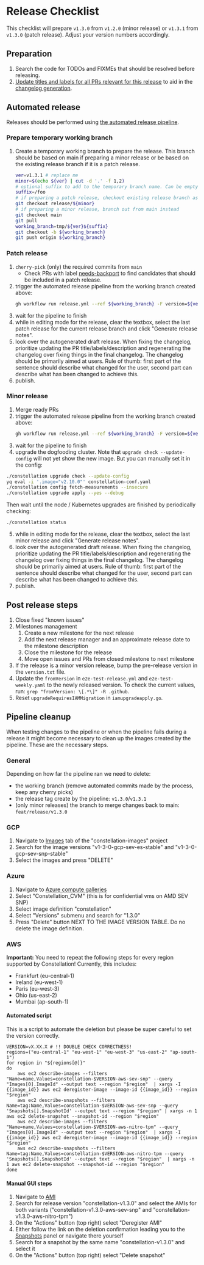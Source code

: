 # Release Checklist

This checklist will prepare `v1.3.0` from `v1.2.0` (minor release) or `v1.3.1` from `v1.3.0` (patch release). Adjust your version numbers accordingly.

## Preparation

1. Search the code for TODOs and FIXMEs that should be resolved before releasing.
2. [Update titles and labels for all PRs relevant for this release](/dev-docs/conventions.md#pr-conventions) to aid in the [changelog generation](/.github/release.yml).



## Automated release

Releases should be performed using [the automated release pipeline](https://github.com/edgelesssys/constellation/actions/workflows/release.yml).

### Prepare temporary working branch

1. Create a temporary working branch to prepare the release. This branch should be based on main if preparing a minor release or be based on the existing release branch if it is a patch release.
   ```sh
   ver=v1.3.1 # replace me
   minor=$(echo ${ver} | cut -d '.' -f 1,2)
   # optional suffix to add to the temporary branch name. Can be empty: suffix=
   suffix=/foo
   # if preparing a patch release, checkout existing release branch as base
   git checkout release/${minor}
   # if preparing a minor release, branch out from main instead
   git checkout main
   git pull
   working_branch=tmp/${ver}${suffix}
   git checkout -b ${working_branch}
   git push origin ${working_branch}
   ```


### Patch release

1. `cherry-pick` (only) the required commits from `main`
   * Check PRs with label [needs-backport](https://github.com/edgelesssys/constellation/pulls?q=is%3Apr+is%3Aclosed+label%3A%22needs+backport%22) to find candidates that should be included in a patch release.
2. trigger the automated release pipeline from the working branch created above:
   ```sh
   gh workflow run release.yml --ref ${working_branch} -F version=${ver} -F kind=patch
   ```
3. wait for the pipeline to finish
4. while in editing mode for the release, clear the textbox, select the last patch release for the current release branch and click "Generate release notes".
5. look over the autogenerated draft release. When fixing the changelog, prioritize updating the PR title/labels/description and regenerating the changelog over fixing things in the final changelog. The changelog should be primarily aimed at users. Rule of thumb: first part of the sentence should describe what changed for the user, second part can describe what has been changed to achieve this.
6. publish.
### Minor release

1. Merge ready PRs
2. trigger the automated release pipeline from the working branch created above:
   ```sh
   gh workflow run release.yml --ref ${working_branch} -F version=${ver} -F kind=minor
   ```
3. wait for the pipeline to finish
4. upgrade the dogfooding cluster. Note that `upgrade check --update-config` will not yet show the new image. But you can manually set it in the config:
```sh
./constellation upgrade check --update-config
yq eval -i '.image="v2.10.0"' constellation-conf.yaml
./constellation config fetch-measurements --insecure
./constellation upgrade apply --yes --debug
```
Then wait until the node / Kubernetes upgrades are finished by periodically checking:
```sh
./constellation status
```
5. while in editing mode for the release, clear the textbox, select the last minor release and click "Generate release notes".
6. look over the autogenerated draft release. When fixing the changelog, prioritize updating the PR title/labels/description and regenerating the changelog over fixing things in the final changelog. The changelog should be primarily aimed at users. Rule of thumb: first part of the sentence should describe what changed for the user, second part can describe what has been changed to achieve this.
7. publish.

## Post release steps

1. Close fixed "known issues"
2. Milestones management
   1. Create a new milestone for the next release
   2. Add the next release manager and an approximate release date to the milestone description
   3. Close the milestone for the release
   4. Move open issues and PRs from closed milestone to next milestone
3.  If the release is a minor version release, bump the pre-release version in the `version.txt` file.
4. Update the `fromVersion` in `e2e-test-release.yml` and `e2e-test-weekly.yaml` to the newly released version. To check the current values, run: `grep "fromVersion: \[.*\]" -R .github`.
5. Reset `upgradeRequiresIAMMigration`  in `iamupgradeapply.go`.

## Pipeline cleanup

When testing changes to the pipeline or when the pipeline fails during a release it might become necessary to clean up the images created by the pipeline.
These are the necessary steps.

### General

Depending on how far the pipeline ran we need to delete:
- the working branch (remove automated commits made by the process, keep any cherry picks)
- the release tag create by the pipeline: `v1.3.0`/`v1.3.1`
- (only minor releases) the branch to merge changes back to main: `feat/release/v1.3.0`

### GCP
1. Navigate to [Images](https://console.cloud.google.com/compute/images?tab=images&project=constellation-images) tab of the "constellation-images" project
2. Search for the image versions "v1-3-0-gcp-sev-es-stable" and "v1-3-0-gcp-sev-snp-stable"
3. Select the images and press "DELETE" 

### Azure
1. Navigate to [Azure compute galleries](https://portal.azure.com/#view/HubsExtension/BrowseResource/resourceType/Microsoft.Compute%2Fgalleries)
2. Select "Constellation_CVM" (this is for confidential vms on AMD SEV SNP)
3. Select image definition "constellation"
4. Select "Versions" submenu and search for "1.3.0"
5. Press "Delete" button NEXT TO THE IMAGE VERSION TABLE. Do no delete the image definition.

### AWS
**Important:** You need to repeat the following steps for every region supported by Constellation!
Currently, this includes: 
- Frankfurt (eu-central-1)
- Ireland (eu-west-1)
- Paris (eu-west-3)
- Ohio (us-east-2)
- Mumbai (ap-south-1) 

#### Automated script
This is a script to automate the deletion but please be super careful to set the version correctly.
```
VERSION=vX.XX.X # !! DOUBLE CHECK CORRECTNESS!
regions=("eu-central-1" "eu-west-1" "eu-west-3" "us-east-2" "ap-south-1")
for region in "${regions[@]}"
do
    aws ec2 describe-images --filters "Name=name,Values=constellation-$VERSION-aws-sev-snp" --query "Images[0].ImageId" --output text --region "$region"  | xargs -I {{image_id}} aws ec2 deregister-image --image-id {{image_id}} --region "$region"
    aws ec2 describe-snapshots --filters Name=tag:Name,Values=constellation-$VERSION-aws-sev-snp --query 'Snapshots[].SnapshotId' --output text --region "$region" | xargs -n 1 aws ec2 delete-snapshot --snapshot-id --region "$region"
    aws ec2 describe-images --filters "Name=name,Values=constellation-$VERSION-aws-nitro-tpm" --query "Images[0].ImageId" --output text --region "$region"  | xargs -I {{image_id}} aws ec2 deregister-image --image-id {{image_id}} --region "$region"
    aws ec2 describe-snapshots --filters Name=tag:Name,Values=constellation-$VERSION-aws-nitro-tpm --query 'Snapshots[].SnapshotId' --output text --region "$region"  | xargs -n 1 aws ec2 delete-snapshot --snapshot-id --region "$region"
done
```

#### Manual GUI steps
1. Navigate to [AMI](https://eu-central-1.console.aws.amazon.com/ec2/home?region=eu-central-1#Images:visibility=owned-by-me)
2. Search for release version "constellation-v1.3.0" and select the AMIs for both variants ("constellation-v1.3.0-aws-sev-snp" and "constellation-v1.3.0-aws-nitro-tpm")
3. On the "Actions" button (top right) select "Deregister AMI"
4. Either follow the link on the deletion confirmation leading you to the [Snapshots](https://eu-central-1.console.aws.amazon.com/ec2/home?region=eu-central-1#Snapshots) panel or navigate there yourself
5. Search for a snapshot by the same name "constellation-v1.3.0" and select it
6. On the "Actions" button (top right) select "Delete snapshot"
